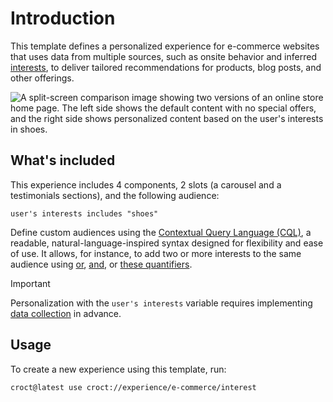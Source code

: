 # Introduction

This template defines a personalized experience for e-commerce websites that uses data from multiple sources, such as
onsite behavior and inferred [interests](https://docs.croct.com/reference/cql/data-types/user/user#user-interests-prop), to
deliver tailored recommendations for products, blog posts, and other offerings.

![A split-screen comparison image showing two versions of an online store home page. The left side shows the default content with no special offers, and the right side shows personalized content based on the user's interests in shoes.](./intro-illustration.png)

## What's included

This experience includes 4 components, 2 slots (a carousel and a testimonials sections), and the following audience:

```cql
user's interests includes "shoes"
```

Define custom audiences using the [Contextual Query Language (CQL)](https://docs.croct.com/reference/cql/introduction),
a readable, natural-language-inspired syntax designed for flexibility and ease of use. It allows, for instance, to add
two or more interests to the same audience
using [or](https://docs.croct.com/reference/cql/expressions/operations/logical/or), [and](https://docs.croct.com/reference/cql/expressions/operations/logical/and),
or [these quantifiers](https://docs.croct.com/reference/cql/expressions/quantifiers).

> [!IMPORTANT]
> Personalization with the `user's interests` variable requires
> implementing [data collection](https://docs.croct.com/reference/sdk/javascript/data-collection) in advance.

## Usage

To create a new experience using this template, run:

```croct-cmd
croct@latest use croct://experience/e-commerce/interest
```
